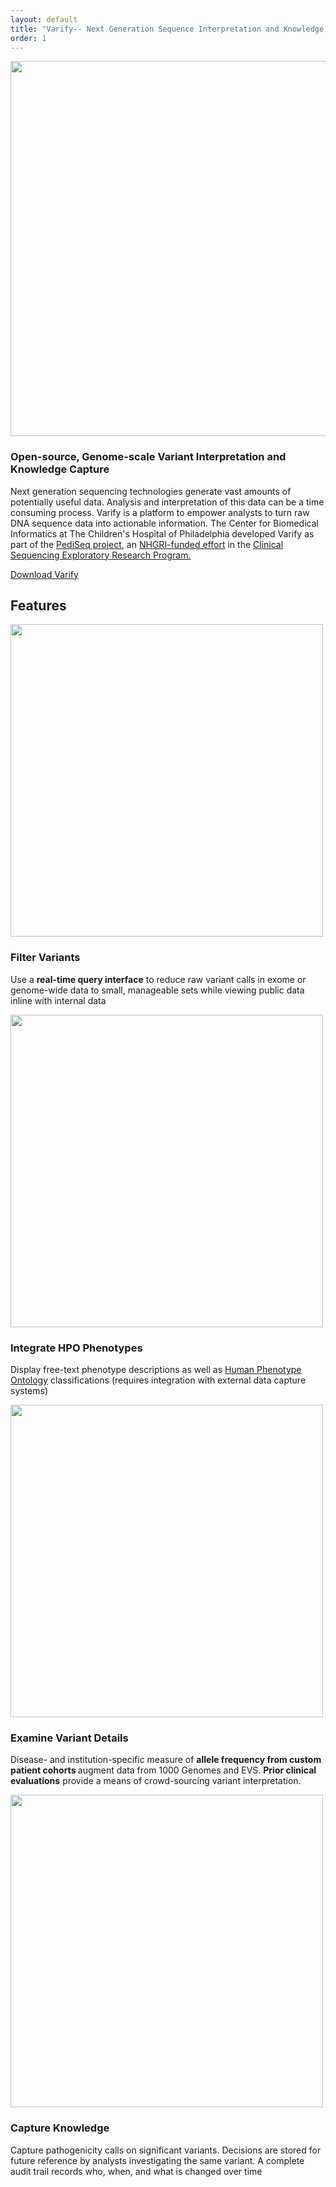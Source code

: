 ```yaml
---
layout: default
title: "Varify-- Next Generation Sequence Interpretation and Knowledge Capture"
order: 1
---
```


<img src="{{ site.baseurl }}media/main/varify_logo.png" width="600">
<h3>Open-source, Genome-scale Variant Interpretation and Knowledge Capture</h3>
<p class=lead>Next generation sequencing technologies generate vast amounts of potentially useful data. Analysis and interpretation of this data can be a time consuming process. Varify is a platform to empower analysts to turn raw DNA sequence data into actionable information. The Center for Biomedical Informatics at The Children's Hospital of Philadelphia developed Varify as part of the <a href="http://www.research.chop.edu/programs/pediseq/">PediSeq project</a>, an <a href="http://projectreporter.nih.gov/project_info_description.cfm?projectnumber=5U01HG006546-02">NHGRI-funded effort</a> in the <a href="https://www.genome.gov/27546194">Clinical Sequencing Exploratory Research Program.</a></p>

<a class="btn btn-success btn-large" href="https://github.com/cbmi/varify/">Download Varify</a>

<h2>Features</h2>
<div class="media">
  <a class="pull-left" href="{{site.baseurl}}/media/main/filter_lg.png" target="_blank">
    <img class="media-object" src="{{site.baseurl}}/media/main/filter_lg.png" width=500px alt="">
  </a>
  <div class="media-body">
    <h3 class="media-heading">Filter Variants</h3>
	<p>Use a <b>real-time query interface</b> to reduce raw variant calls in exome or genome-wide data to small, manageable sets while viewing public data inline with internal data</p>
  </div>
</div>

<div class="media">
  <a class="pull-left" href="{{site.baseurl}}/media/main/pheno_lg.png" target="_blank">
    <img class="media-object" src="{{site.baseurl}}/media/main/pheno_lg.png" width=500px alt="">
  </a>
  <div class="media-body">
    <h3 class="media-heading">Integrate HPO Phenotypes</h3>
	<p>Display free-text phenotype descriptions as well as <a href="www.human-phenotype-ontology.org">Human Phenotype Ontology</a> classifications (requires integration with external data capture systems)
  </div>
</div>
	
<div class="media">
  <a class="pull-left" href="{{site.baseurl}}/media/main/details_lg.png" target="_blank">
    <img class="media-object" src="{{site.baseurl}}/media/main/details_lg.png" width=500px alt="">
  </a>
  <div class="media-body">
    <h3 class="media-heading">Examine Variant Details</h3>
	<p>Disease- and institution-specific measure of <b>allele frequency from custom patient cohorts </b> augment data from 1000 Genomes and EVS. <b>Prior clinical evaluations</b> provide a means of crowd-sourcing variant interpretation.
  </div>
</div>

<div class="media">
  <a class="pull-left" href="{{site.baseurl}}/media/main/knowledge_cap_lg.png" target="_blank">
    <img class="media-object" src="{{site.baseurl}}/media/main/knowledge_cap_lg.png" width=500px alt="">
  </a>
  <div class="media-body">
    <h3 class="media-heading">Capture Knowledge</h3>
	<p>Capture pathogenicity calls on significant variants. Decisions are stored for future reference by analysts investigating the same variant. A complete audit trail records who, when, and what is changed over time</p>
  </div>
</div>


